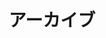 ---
title         : "アーカイブ"
layout        : posts
# classes       : wide
permalink     : /year-archive/
author_profile: true
---